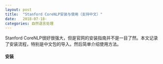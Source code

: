 ```yaml
---
layout: post
title:  "Stanford CoreNLP安装与使用（支持中文）"
date:   2018-07-18-
categories: 自然语言处理
---
```


Stanford CoreNLP很好很强大，但是官网的安装指南并不是一目了然。本文记录了安装流程，特别是中文包的导入。然后简单介绍使用方法。

#### 安装



